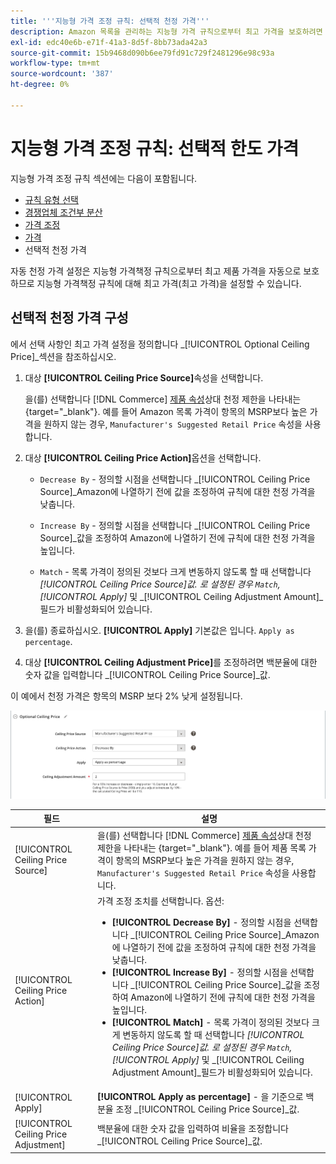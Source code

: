 ```yaml
---
title: '''지능형 가격 조정 규칙: 선택적 천정 가격'''
description: Amazon 목록을 관리하는 지능형 가격 규칙으로부터 최고 가격을 보호하려면 선택적 천정 가격 설정을 사용하십시오.
exl-id: edc40e6b-e71f-41a3-8d5f-8bb73ada42a3
source-git-commit: 15b9468d090b6ee79fd91c729f2481296e98c93a
workflow-type: tm+mt
source-wordcount: '387'
ht-degree: 0%

---
```


# 지능형 가격 조정 규칙: 선택적 한도 가격

지능형 가격 조정 규칙 섹션에는 다음이 포함됩니다.

- [규칙 유형 선택](./intelligent-repricing-rules.md)
- [경쟁업체 조건부 분산](./competitor-conditional-variances.md)
- [가격 조정](./price-adjustment.md)
- [가격](./floor-price.md)
- 선택적 천정 가격

자동 천정 가격 설정은 지능형 가격책정 규칙으로부터 최고 제품 가격을 자동으로 보호하므로 지능형 가격책정 규칙에 대해 최고 가격(최고 가격)을 설정할 수 있습니다.

## 선택적 천정 가격 구성

에서 선택 사항인 최고 가격 설정을 정의합니다 _[!UICONTROL Optional Ceiling Price]_섹션을 참조하십시오.

1. 대상 **[!UICONTROL Ceiling Price Source]**&#x200B;속성을 선택합니다.

   을(를) 선택합니다 [!DNL Commerce] [제품 속성](https://docs.magento.com/user-guide/catalog/product-attributes.html)상대 천정 제한을 나타내는 {target=&quot;_blank&quot;}. 예를 들어 Amazon 목록 가격이 항목의 MSRP보다 높은 가격을 원하지 않는 경우, `Manufacturer's Suggested Retail Price` 속성을 사용합니다.

1. 대상 **[!UICONTROL Ceiling Price Action]**&#x200B;옵션을 선택합니다.

   - `Decrease By` - 정의할 시점을 선택합니다 _[!UICONTROL Ceiling Price Source]_Amazon에 나열하기 전에 값을 조정하여 규칙에 대한 천정 가격을 낮춥니다.

   - `Increase By` - 정의할 시점을 선택합니다 _[!UICONTROL Ceiling Price Source]_값을 조정하여 Amazon에 나열하기 전에 규칙에 대한 천정 가격을 높입니다.

   - `Match` - 목록 가격이 정의된 것보다 크게 변동하지 않도록 할 때 선택합니다 _[!UICONTROL Ceiling Price Source]_값. 로 설정된 경우 `Match`,_[!UICONTROL Apply]_ 및 _[!UICONTROL Ceiling Adjustment Amount]_필드가 비활성화되어 있습니다.

1. 을(를) 종료하십시오. **[!UICONTROL Apply]** 기본값은 입니다. `Apply as percentage`.

1. 대상 **[!UICONTROL Ceiling Adjustment Price]**&#x200B;를 조정하려면 백분율에 대한 숫자 값을 입력합니다 _[!UICONTROL Ceiling Price Source]_값.

이 예에서 천정 가격은 항목의 MSRP 보다 2% 낮게 설정됩니다.

![지능형 가격 책정 규칙 - 선택적 한도](assets/ob-intelligent-price-rule-ceiling.png)

| 필드 | 설명 |
|---|---|
| [!UICONTROL Ceiling Price Source] | 을(를) 선택합니다 [!DNL Commerce] [제품 속성](https://docs.magento.com/user-guide/catalog/product-attributes.html)상대 천정 제한을 나타내는 {target=&quot;_blank&quot;}. 예를 들어 제품 목록 가격이 항목의 MSRP보다 높은 가격을 원하지 않는 경우, `Manufacturer's Suggested Retail Price` 속성을 사용합니다. |
| [!UICONTROL Ceiling Price Action] | 가격 조정 조치를 선택합니다. 옵션:<ul><li>**[!UICONTROL Decrease By]** - 정의할 시점을 선택합니다 _[!UICONTROL Ceiling Price Source]_Amazon에 나열하기 전에 값을 조정하여 규칙에 대한 천정 가격을 낮춥니다.</li><li>**[!UICONTROL Increase By]** - 정의할 시점을 선택합니다 _[!UICONTROL Ceiling Price Source]_값을 조정하여 Amazon에 나열하기 전에 규칙에 대한 천정 가격을 높입니다.</li><li>**[!UICONTROL Match]** - 목록 가격이 정의된 것보다 크게 변동하지 않도록 할 때 선택합니다 _[!UICONTROL Ceiling Price Source]_값. 로 설정된 경우 `Match`,_[!UICONTROL Apply]_ 및 _[!UICONTROL Ceiling Adjustment Amount]_필드가 비활성화되어 있습니다.</li></ul> |
| [!UICONTROL Apply] | **[!UICONTROL Apply as percentage]** - 을 기준으로 백분율 조정 _[!UICONTROL Ceiling Price Source]_값. |
| [!UICONTROL Ceiling Price Adjustment] | 백분율에 대한 숫자 값을 입력하여 비율을 조정합니다 _[!UICONTROL Ceiling Price Source]_값. |
